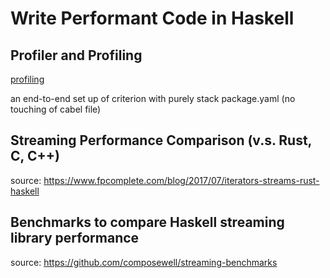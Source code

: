 # Write Performant Code in Haskell

## Profiler and Profiling

[profiling](./profiling)

an end-to-end set up of criterion with purely stack package.yaml
(no touching of cabel file)

## Streaming Performance Comparison (v.s. Rust, C, C++)

source: <https://www.fpcomplete.com/blog/2017/07/iterators-streams-rust-haskell>

## Benchmarks to compare Haskell streaming library performance

source: <https://github.com/composewell/streaming-benchmarks>
